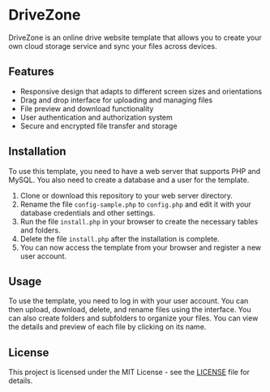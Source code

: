 # DriveZone

DriveZone is an online drive website template that allows you to create your own cloud storage service and sync your files across devices.

## Features

- Responsive design that adapts to different screen sizes and orientations
- Drag and drop interface for uploading and managing files
- File preview and download functionality
- User authentication and authorization system
- Secure and encrypted file transfer and storage

## Installation

To use this template, you need to have a web server that supports PHP and MySQL. You also need to create a database and a user for the template.

1. Clone or download this repository to your web server directory.
2. Rename the file `config-sample.php` to `config.php` and edit it with your database credentials and other settings.
3. Run the file `install.php` in your browser to create the necessary tables and folders.
4. Delete the file `install.php` after the installation is complete.
5. You can now access the template from your browser and register a new user account.

## Usage

To use the template, you need to log in with your user account. You can then upload, download, delete, and rename files using the interface. You can also create folders and subfolders to organize your files. You can view the details and preview of each file by clicking on its name.

## License

This project is licensed under the MIT License - see the [LICENSE](^6^) file for details.
